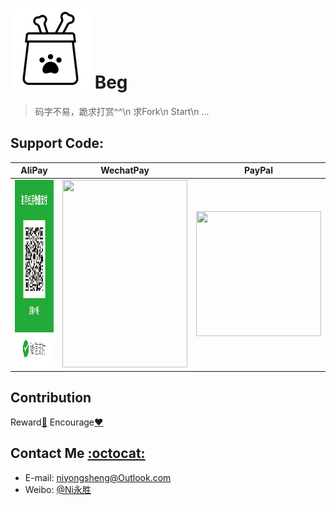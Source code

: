 ![(logo)](https://github.com/niyongsheng/niyongsheng.github.io/blob/master/Beg/BLogo.png)
Beg
===

> 码字不易，跪求打赏^^\n
> 求Fork\n
> Start\n
> ...

## <a id="Support_Code:"></a>Support Code:
AliPay | WechatPay | PayPal
------------ | ------------- | -------------
<img src="https://github.com/niyongsheng/niyongsheng.github.io/blob/master/Beg/IMG_0885.JPG" width="200" height="300"> | <img src="https://github.com/niyongsheng/niyongsheng.github.io/blob/master/Beg/IMG_0886.JPG" width="200" height="300"> | <img src="https://github.com/niyongsheng/NYSTK/blob/master/toy.png?raw=true" width="200" height="200">

## Contribution
Reward[:lollipop:](+8618853936112)  Encourage[:heart:](https://github.com/niyongsheng/NYSTK/stargazers)

## Contact Me [:octocat:](https://niyongsheng.github.io)
* E-mail: niyongsheng@Outlook.com
* Weibo: [@Ni永胜](https://weibo.com/u/2198015423)
